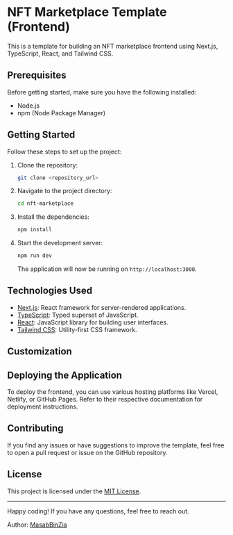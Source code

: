 # NFT Marketplace Template (Frontend)

This is a template for building an NFT marketplace frontend using Next.js, TypeScript, React, and Tailwind CSS.

## Prerequisites

Before getting started, make sure you have the following installed:

- Node.js
- npm (Node Package Manager)

## Getting Started

Follow these steps to set up the project:

1. Clone the repository:

   ```bash
   git clone <repository_url>
   ```

2. Navigate to the project directory:

   ```bash
   cd nft-marketplace
   ```

3. Install the dependencies:

   ```bash
   npm install
   ```

4. Start the development server:

   ```bash
   npm run dev
   ```

   The application will now be running on `http://localhost:3000`.


## Technologies Used

- [Next.js](https://nextjs.org/): React framework for server-rendered applications.
- [TypeScript](https://www.typescriptlang.org/): Typed superset of JavaScript.
- [React](https://reactjs.org/): JavaScript library for building user interfaces.
- [Tailwind CSS](https://tailwindcss.com/): Utility-first CSS framework.

## Customization


## Deploying the Application

To deploy the frontend, you can use various hosting platforms like Vercel, Netlify, or GitHub Pages. Refer to their respective documentation for deployment instructions.

## Contributing

If you find any issues or have suggestions to improve the template, feel free to open a pull request or issue on the GitHub repository.

## License

This project is licensed under the [MIT License](LICENSE).

---

Happy coding! If you have any questions, feel free to reach out.

Author: [MasabBinZia](https://github.com/MasabBinZia)
